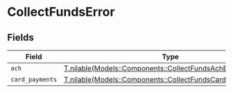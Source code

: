 # CollectFundsError


## Fields

| Field                                                                                                                | Type                                                                                                                 | Required                                                                                                             | Description                                                                                                          |
| -------------------------------------------------------------------------------------------------------------------- | -------------------------------------------------------------------------------------------------------------------- | -------------------------------------------------------------------------------------------------------------------- | -------------------------------------------------------------------------------------------------------------------- |
| `ach`                                                                                                                | [T.nilable(Models::Components::CollectFundsAchError)](../../models/shared/collectfundsacherror.md)                   | :heavy_minus_sign:                                                                                                   | N/A                                                                                                                  |
| `card_payments`                                                                                                      | [T.nilable(Models::Components::CollectFundsCardPaymentsError)](../../models/shared/collectfundscardpaymentserror.md) | :heavy_minus_sign:                                                                                                   | N/A                                                                                                                  |